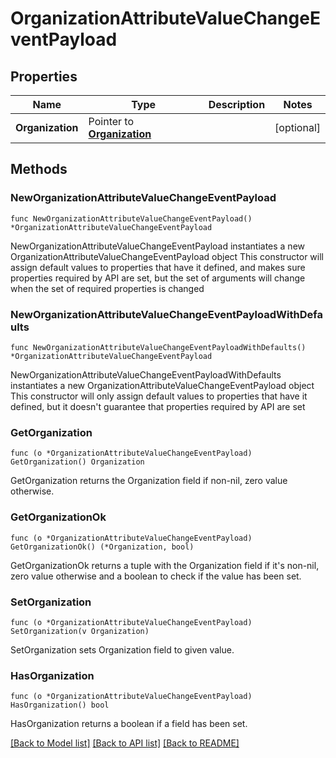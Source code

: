 # OrganizationAttributeValueChangeEventPayload

## Properties

Name | Type | Description | Notes
------------ | ------------- | ------------- | -------------
**Organization** | Pointer to [**Organization**](Organization.md) |  | [optional] 

## Methods

### NewOrganizationAttributeValueChangeEventPayload

`func NewOrganizationAttributeValueChangeEventPayload() *OrganizationAttributeValueChangeEventPayload`

NewOrganizationAttributeValueChangeEventPayload instantiates a new OrganizationAttributeValueChangeEventPayload object
This constructor will assign default values to properties that have it defined,
and makes sure properties required by API are set, but the set of arguments
will change when the set of required properties is changed

### NewOrganizationAttributeValueChangeEventPayloadWithDefaults

`func NewOrganizationAttributeValueChangeEventPayloadWithDefaults() *OrganizationAttributeValueChangeEventPayload`

NewOrganizationAttributeValueChangeEventPayloadWithDefaults instantiates a new OrganizationAttributeValueChangeEventPayload object
This constructor will only assign default values to properties that have it defined,
but it doesn't guarantee that properties required by API are set

### GetOrganization

`func (o *OrganizationAttributeValueChangeEventPayload) GetOrganization() Organization`

GetOrganization returns the Organization field if non-nil, zero value otherwise.

### GetOrganizationOk

`func (o *OrganizationAttributeValueChangeEventPayload) GetOrganizationOk() (*Organization, bool)`

GetOrganizationOk returns a tuple with the Organization field if it's non-nil, zero value otherwise
and a boolean to check if the value has been set.

### SetOrganization

`func (o *OrganizationAttributeValueChangeEventPayload) SetOrganization(v Organization)`

SetOrganization sets Organization field to given value.

### HasOrganization

`func (o *OrganizationAttributeValueChangeEventPayload) HasOrganization() bool`

HasOrganization returns a boolean if a field has been set.


[[Back to Model list]](../README.md#documentation-for-models) [[Back to API list]](../README.md#documentation-for-api-endpoints) [[Back to README]](../README.md)


